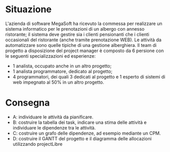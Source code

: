 # Situazione

L'azienda di software MegaSoft ha ricevuto la commessa per realizzare un sistema informatico per le prenotazioni di un albergo con annesso ristorante;
il sistema deve gestire sia i clienti pensionanti che i clienti occasionali del ristorante (anche tramite prenotazione WEB).
Le attività da automatizzare sono quelle tipiche di una gestione alberghiera.
Il team di progetto a disposizione del project manager è composto da 6 persione con le seguenti specializzazioni ed esperienze:
- 1 analista, occupato anche in un altro progetto;
- 1 analista programmatore, dedicato al progetto;
- 4 programmatori, dei quali 3 dedicati al progetto e 1 esperto di sistemi di web impegnato al 50% in un altro progetto.

# Consegna

- A: individuare le attività da pianificare.
- B: costruire la tabella dei task, indicare una stima delle attività e individuare le dipendenze tra le attività.
- C: costruire un  grafo delle dipendenze, ad esempio mediante un CPM.
- D: costruire il GANTT del progetto e il diagramma delle allocazioni utilizzando projectLibre
